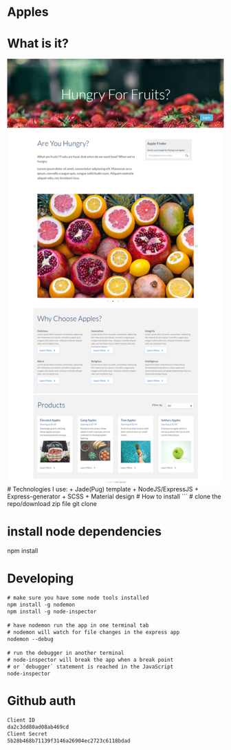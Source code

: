 # Apples
# What is it? 
<img src="demo.png">
# Technologies I use: 
+ Jade(Pug) template
+ NodeJS/ExpressJS
+ Express-generator 
+ SCSS 
+ Material design
# How to install
```
# clone the repo/download zip file
git clone <this-repo>

# install node dependencies
npm install

# Developing
```
# make sure you have some node tools installed
npm install -g nodemon
npm install -g node-inspector

# have nodemon run the app in one terminal tab
# nodemon will watch for file changes in the express app
nodemon --debug 

# run the debugger in another terminal
# node-inspector will break the app when a break point
# or `debugger` statement is reached in the JavaScript
node-inspector 
```

# Github auth 
```
Client ID
da2c3dd80ad08ab469cd
Client Secret
5b28b468b71139f3146a26904ec2723c6118bdad

